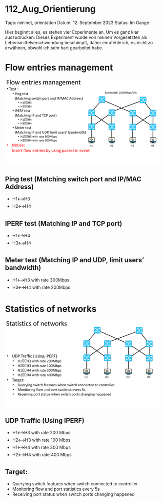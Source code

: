 # 112_Aug_Orientierung

Tags: mininet, orientation
Datum: 12. September 2023
Status: Im Gange

Hier beginnt alles, es stehen vier Experimente an.
Um es ganz klar auszudrücken: Dieses Experiment wurde von meinen Vorgesetzten als Lebensmittelverschwendung beschimpft, daher empfehle ich, es nicht zu erwähnen, obwohl ich sehr hart gearbeitet habe.

# **Flow entries management**

![Topology_Year1_Tutorial.pptx (3).png](images/Topology_Year1_Tutorial.pptx_(3).png)

## Ping test (Matching switch port and IP/MAC Address)

- H1🡨🡪H3
- H2🡨🡪H4

## IPERF test (Matching IP and TCP port)

- H1🡨🡪H4
- H3🡨🡪H4

## Meter test (Matching IP and UDP, limit users’ bandwidth)

- H1🡨🡪H3 with rate 300Mbps
- H3🡨🡪H4 with rate 200Mbps

# **Statistics of networks**

![Topology_Year1_Tutorial.pptx.png](images/Topology_Year1_Tutorial.pptx.png)

## UDP Traffic (Using IPERF)

- H1🡨🡪H3 with rate 200 Mbps
- H2🡨🡪H3 with rate 100 Mbps
- H1🡨🡪H4 with rate 300 Mbps
- H2🡨🡪H4 with rate 400 Mbps

## Target:

- Querying switch features when switch connected to controller
- Monitoring flow and port statistics every 5s
- Receiving port status when switch ports changing happened